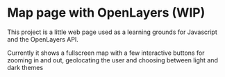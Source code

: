 # Map page with OpenLayers (WIP)

This project is a little web page used as a learning grounds for Javascript and the OpenLayers API.

Currently it shows a fullscreen map with a few interactive buttons for zooming in and out, geolocating the user and choosing between light and dark themes
